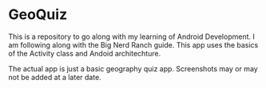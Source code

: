 # GeoQuiz
This is a repository to go along with my learning of Android Development. I am following along with the Big Nerd Ranch guide. This app uses the basics of the Activity class and Andoid architechture. 

The actual app is just a basic geography quiz app. Screenshots may or may not be added at a later date.
